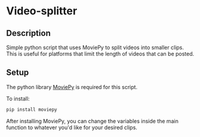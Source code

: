 # Video-splitter

## Description

Simple python script that uses MoviePy to split videos into smaller clips. This is useful for platforms that limit the length of videos that can be posted.

## Setup

The python library [MoviePy](https://pypi.org/project/moviepy/) is required for this script.

To install:
```bash
pip install moviepy
```

After installing MoviePy, you can change the variables inside the main function to whatever you'd like for your desired clips.
